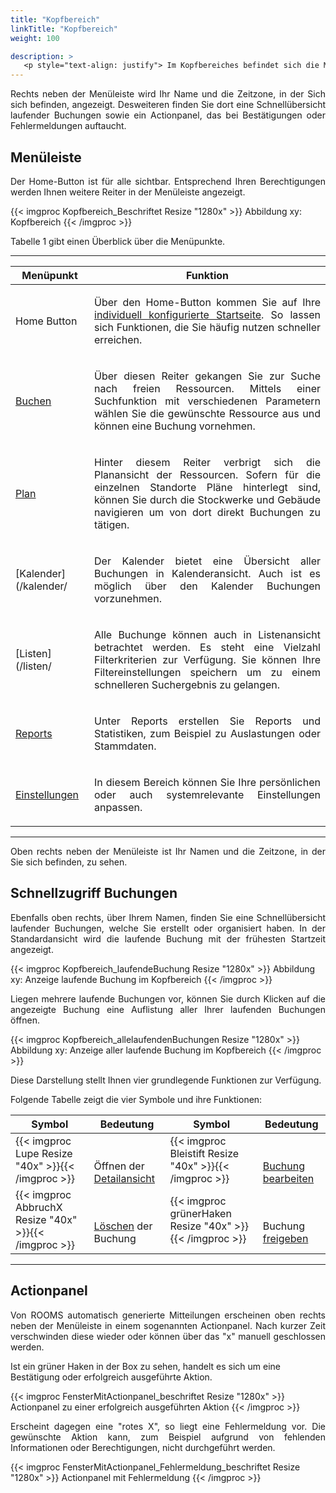 ```yaml
---
title: "Kopfbereich"
linkTitle: "Kopfbereich"
weight: 100

description: >
   <p style="text-align: justify"> Im Kopfbereiches befindet sich die Menüleiste zur Navigation durch die Applikation sowie Schnellübersichten und Kurzinformationen. </p>
---
```

 <p style="text-align: justify"> Rechts neben der Menüleiste wird Ihr Name und die Zeitzone, in der Sich sich befinden, angezeigt. Desweiteren finden Sie dort eine Schnellübersicht laufender Buchungen sowie ein Actionpanel, das bei Bestätigungen oder Fehlermeldungen auftaucht.

## Menüleiste
<p style="text-align: justify"> Der Home-Button ist für alle sichtbar. Entsprechend Ihren Berechtigungen werden Ihnen weitere Reiter in der Menüleiste angezeigt. </p>

{{< imgproc Kopfbereich_Beschriftet Resize "1280x" >}}
Abbildung xy: Kopfbereich 
{{< /imgproc >}}

Tabelle 1 gibt einen Überblick über die Menüpunkte.

---
|Menüpunkt|Funktion|
|---|---|
|Home Button|<p style="text-align: justify"> Über den Home-Button kommen Sie auf Ihre [individuell konfigurierte Startseite](/einstellungen/persönlicheeinstellungen/navigation/). So lassen sich Funktionen, die Sie häufig nutzen schneller erreichen. </p>|
|[Buchen](/buchen/)|<p style="text-align: justify"> Über diesen Reiter gekangen Sie zur Suche nach freien Ressourcen. Mittels einer Suchfunktion mit verschiedenen Parametern wählen Sie die gewünschte Ressource aus und können eine Buchung vornehmen. </p>|
|[Plan](/plan)|<p style="text-align: justify"> Hinter diesem Reiter verbrigt sich die Planansicht der Ressourcen. Sofern für die einzelnen Standorte Pläne hinterlegt sind, können Sie durch die Stockwerke und Gebäude navigieren um von dort direkt Buchungen zu tätigen. </p>|
|[Kalender](/kalender/|<p style="text-align: justify"> Der Kalender bietet eine Übersicht aller Buchungen in Kalenderansicht. Auch ist es möglich über den Kalender Buchungen vorzunehmen. </p>|
|[Listen](/listen/|<p style="text-align: justify"> Alle Buchunge können auch in Listenansicht betrachtet werden. Es steht eine Vielzahl Filterkriterien zur Verfügung. Sie können Ihre Filtereinstellungen speichern um zu einem schnelleren Suchergebnis zu gelangen. </p>|
|[Reports](7reports)|<p style="text-align: justify"> Unter Reports erstellen Sie Reports und Statistiken, zum Beispiel zu Auslastungen oder Stammdaten. </p>|
|[Einstellungen](/einstellungen)|<p style="text-align: justify"> In diesem Bereich können Sie Ihre persönlichen oder auch systemrelevante Einstellungen anpassen. </p>   |
---

<p style="text-align: justify"> Oben rechts neben der Menüleiste ist Ihr Namen und die Zeitzone, in der Sie sich befinden, zu sehen. </p>

## Schnellzugriff Buchungen

<p style="text-align: justify"> Ebenfalls oben rechts, über Ihrem Namen, finden Sie eine Schnellübersicht laufender Buchungen, welche Sie erstellt oder organisiert haben. In der Standardansicht wird die laufende Buchung mit der frühesten Startzeit angezeigt. </p>

{{< imgproc Kopfbereich_laufendeBuchung Resize "1280x" >}}
Abbildung xy: Anzeige laufende Buchung im Kopfbereich 
{{< /imgproc >}}

<p style="text-align: justify"> Liegen mehrere laufende Buchungen vor, können Sie durch Klicken auf die angezeigte Buchung eine Auflistung aller Ihrer laufenden Buchungen öffnen. </p>

{{< imgproc Kopfbereich_allelaufendenBuchungen Resize "1280x" >}}
Abbildung xy: Anzeige aller laufende Buchung im Kopfbereich 
{{< /imgproc >}}

<p style="text-align: justify"> Diese Darstellung stellt Ihnen vier grundlegende Funktionen zur Verfügung.  </p>

Folgende Tabelle zeigt die vier Symbole und ihre Funktionen:

|Symbol|Bedeutung|Symbol|Bedeutung|
|---|---|---|---|
|{{< imgproc Lupe Resize "40x" >}}{{< /imgproc >}}|<br> <br> Öffnen der [Detailansicht](/listen/1_buchungen-suchen/3_anzeigenbereich/2_detailansicht-buchungen/)|{{< imgproc Bleistift Resize "40x" >}}{{< /imgproc >}}|<br> <br> [Buchung bearbeiten](/buchen/buchung-erstellen/)|
|{{< imgproc AbbruchX Resize "40x" >}}{{< /imgproc >}}|<br> <br> [Löschen](/listen/1_buchungen-suchen/3_anzeigenbereich/2_detailansicht-buchungen/#löschen) der Buchung|{{< imgproc grünerHaken Resize "40x" >}}{{< /imgproc >}}|<br> <br> Buchung [freigeben](/listen/1_buchungen-suchen/3_anzeigenbereich/1_weitere-funktionen/#freigeben)|
---

## Actionpanel

<p style="text-align: justify"> Von ROOMS automatisch generierte Mitteilungen erscheinen oben rechts neben der Menüleiste in einem sogenannten Actionpanel. Nach kurzer Zeit verschwinden diese wieder oder können über das "x" manuell geschlossen werden.

Ist ein grüner Haken in der Box zu sehen, handelt es sich um eine Bestätigung oder erfolgreich ausgeführte Aktion. </p>

{{< imgproc FensterMitActionpanel_beschriftet Resize "1280x" >}}
Actionpanel zu einer erfolgreich ausgeführten Aktion {{< /imgproc >}}

<p style="text-align: justify"> Erscheint dagegen eine "rotes X", so liegt eine Fehlermeldung vor. Die gewünschte Aktion kann, zum Beispiel aufgrund von fehlenden Informationen oder Berechtigungen, nicht durchgeführt werden. </p>

{{< imgproc FensterMitActionpanel_Fehlermeldung_beschriftet Resize "1280x" >}}
Actionpanel mit Fehlermeldung {{< /imgproc >}}
